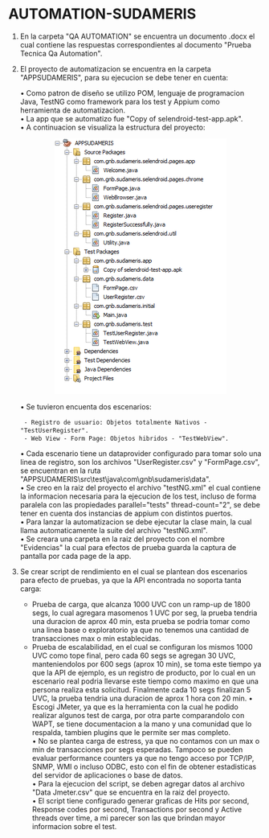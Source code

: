 # AUTOMATION-SUDAMERIS

1. En la carpeta "QA AUTOMATION" se encuentra un documento .docx el cual contiene las respuestas correspondientes al documento "Prueba Tecnica Qa Automation".
2. El proyecto de automatizacion se encuentra en la carpeta "APPSUDAMERIS", para su ejecucion se debe tener en cuenta:

	•	Como patron de diseño se utilizo POM, lenguaje de programacion Java, TestNG como framework para los test y Appium como herramienta de automatizacion.  
	•	La app que se automatizo fue  "Copy of selendroid-test-app.apk".  
	•	A continuacion se visualiza la estructura del proyecto:
	<p align="center">
		<img width="343" height="508" src="https://github.com/Jhoan0714/AUTOMATION-SUDAMERIS/blob/master/APPSUDAMERIS/EstructuraProyecto.PNG">
	</p>
	•	Se tuvieron encuenta dos escenarios:
	
		- Registro de usuario: Objetos totalmente Nativos - "TestUserRegister".  
		- Web View - Form Page: Objetos hibridos - "TestWebView".  
		
	•	Cada escenario tiene un dataprovider configurado para tomar solo una linea de registro, son los archivos "UserRegister.csv" y "FormPage.csv", se encuentran en la ruta "APPSUDAMERIS\src\test\java\com\gnb\sudameris\data".  
	•	Se creo en la raiz del proyecto el archivo "testNG.xml" el cual contiene la informacion necesaria para la ejecucion de los test, incluso de forma paralela con las propiedades parallel="tests" thread-count="2", se debe tener en cuenta dos instancias de appium con distintos puertos.  
	•	Para lanzar la automatizacion se debe ejecutar la clase main, la cual llama automaticamente la suite del archivo "testNG.xml".  
	•	Se creara una carpeta en la raiz del proyecto con el nombre "Evidencias" la cual para efectos de prueba guarda la captura de pantalla por cada page de la app.  
	
3. Se crear script de rendimiento en el cual se plantean dos escenarios para efecto de pruebas, ya que la API encontrada no soporta tanta carga:
 
	-	Prueba de carga, que alcanza 1000 UVC con un ramp-up de 1800 segs, lo cual agregara masomenos 1 UVC por seg, la prueba tendria una duracion de aprox 40 min, esta prueba se podria tomar como una linea base o exploratorio ya que no tenemos una cantidad de transacciones max o min establecidas.  
	-	Prueba de escalabilidad, en el cual se configuran los mismos 1000 UVC como tope final, pero cada 60 segs se agregan 30 UVC, manteniendolos por 600 segs (aprox 10 min), se toma este tiempo ya que la API de ejemplo, es un registro de producto, por lo cual en un escenario real podria llevarse este tiempo como maximo en que una persona realiza esta solicitud. Finalmente cada 10 segs finalizan 5 UVC, la prueba tendria una duracion de aprox 1 hora con 20 min.
	•	Escogi JMeter, ya que es la herramienta con la cual he podido realizar algunos test de carga, por otra parte comparandolo con WAPT, se tiene documentacion a la mano y una comunidad que lo respalda, tambien plugins que le permite ser mas completo.  
	•	No se plantea carga de estress, ya que no contamos con un max o min de transacciones por segs esperadas. Tampoco se pueden evaluar performance counters ya que no tengo acceso por TCP/IP, SNMP, WMI o incluso ODBC, esto con el fin de obtener estadisticas del servidor de aplicaciones o base de datos.  
	•	Para la ejecucion del script, se deben agregar datos al archivo "Data Jmeter.csv" que se encuentra en la raiz del proyecto.  
	•	El script tiene configurado generar graficas de Hits por second, Response codes por second, Transactions por second y Active threads over time, a mi parecer son las que brindan mayor informacion sobre el test.
